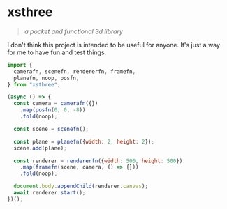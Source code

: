 # xsthree

> *a pocket and functional 3d library*

I don't think this project is intended to be useful for anyone. It's just a way for me to have fun and test things.

```js
import {
  camerafn, scenefn, rendererfn, framefn,
  planefn, noop, posfn,
} from "xsthree";

(async () => {
  const camera = camerafn({})
    .map(posfn(0, 0, -8))
    .fold(noop);

  const scene = scenefn();

  const plane = planefn({width: 2, height: 2});
  scene.add(plane);

  const renderer = rendererfn({width: 500, height: 500})
    .map(framefn(scene, camera, () => {}))
    .fold(noop);

  document.body.appendChild(renderer.canvas);
  await renderer.start();
})();
```
